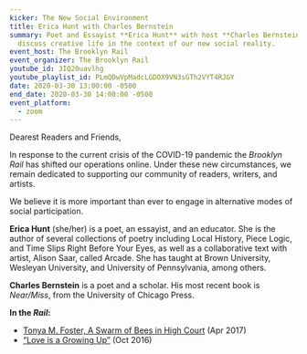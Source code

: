 ```yaml
---
kicker: The New Social Environment
title: Erica Hunt with Charles Bernstein
summary: Poet and Essayist **Erica Hunt** with host **Charles Bernstein**,
  discuss creative life in the context of our new social reality.
event_host: The Brooklyn Rail
event_organizer: The Brooklyn Rail
youtube_id: 3IQ20uavlhg
youtube_playlist_id: PLmQDwVpMadcLGDOX9VN3sGTh2VYT4RJGY
date: 2020-03-30 13:00:00 -0500
end_date: 2020-03-30 14:00:00 -0500
event_platform:
  - zoom
---
```

Dearest Readers and Friends,

In response to the current crisis of the COVID-19 pandemic the _Brooklyn Rail_ has shifted our operations online. Under these new circumstances, we remain dedicated to supporting our community of readers, writers, and artists.

We believe it is more important than ever to engage in alternative modes of social participation.

**Erica Hunt**  (she/her) is a poet, an essayist, and an educator. She is the author of several collections of poetry including Local History, Piece Logic, and Time Slips Right Before Your Eyes, as well as a collaborative text with artist, Alison Saar, called Arcade. She has taught at Brown University, Wesleyan University, and University of Pennsylvania, among others.

**Charles Bernstein** is a poet and a scholar. His most recent book is _Near/Miss_, from the University of Chicago Press.

**In the _Rail_:**

-   [Tonya M. Foster, A Swarm of Bees in High Court](https://brooklynrail.org/2017/04/criticspage/Tonya-M-Foster-A-Swarm-of-Bees-in-High-Court)  (Apr 2017)
-   [“Love is a Growing Up”](https://brooklynrail.org/2016/10/criticspage/love-is-a-growing-up)  (Oct 2016)